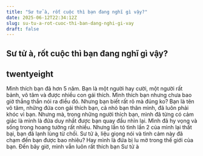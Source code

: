 ```yaml
---
title: "Sư tử à, rốt cuộc thì bạn đang nghĩ gì vậy?"
date: 2025-06-12T22:34:12Z
slug: su-tu-a-rot-cuoc-thi-ban-dang-nghi-gi-vay
draft: false
---
```


## Sư tử à, rốt cuộc thì bạn đang nghĩ gì vậy?

## twentyeight

Mình thích bạn đã hơn 5 năm. Bạn là một người hay cười, một người rất bảnh, vô tâm và được nhiều con gái thích. Mình thích bạn nhưng chưa bao giờ thẳng thắn nói ra điều đó. Nhưng bạn biết rất rõ mà đúng ko? Bạn là tên vô tâm, những đứa con gái thích bạn, cả nhỏ bạn thân mình, đã luôn phải khóc vì bạn. Nhưng mà, trong những người thích bạn, mình đã từng có cảm giác là mình là đứa duy nhất được bạn quay đầu nhìn lại. Mình đã hy vọng và sống trong hoang tưởng rất nhiều. Nhưng lần tỏ tình lần 2 của mình lại thất bại, bạn đã lạnh lùng từ chối. Sư tử à, liệu giọng nói và tình cảm này đã chạm đến bạn được bao nhiêu? Hay mình là đứa bị lu mờ trong thế giới của bạn. Đến bây giờ, mình vẫn luôn rất thích bạn Sư tử à